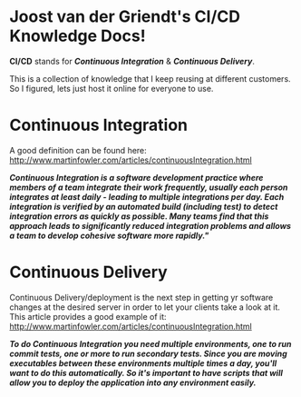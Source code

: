 # Joost van der Griendt's CI/CD Knowledge Docs!
**CI/CD** stands for ***Continuous Integration*** & ***Continuous Delivery***.

This is a collection of knowledge that I keep reusing at different customers.
So I figured, lets just host it online for everyone to use.

# Continuous Integration
A good definition can be found here: http://www.martinfowler.com/articles/continuousIntegration.html

***Continuous Integration is a software development practice where members of a team integrate their work frequently, usually each person integrates at least daily - leading to multiple integrations per day. Each integration is verified by an automated build (including test) to detect integration errors as quickly as possible. Many teams find that this approach leads to significantly reduced integration problems and allows a team to develop cohesive software more rapidly."***

# Continuous Delivery
Continuous Delivery/deployment is the next step in getting yr software changes at the desired server in order to let your clients take a look at it.
This article provides a good example of it: http://www.martinfowler.com/articles/continuousIntegration.html

***To do Continuous Integration you need multiple environments, one to run commit tests, one or more to run secondary tests. Since you are moving executables between these environments multiple times a day, you'll want to do this automatically. So it's important to have scripts that will allow you to deploy the application into any environment easily.***
